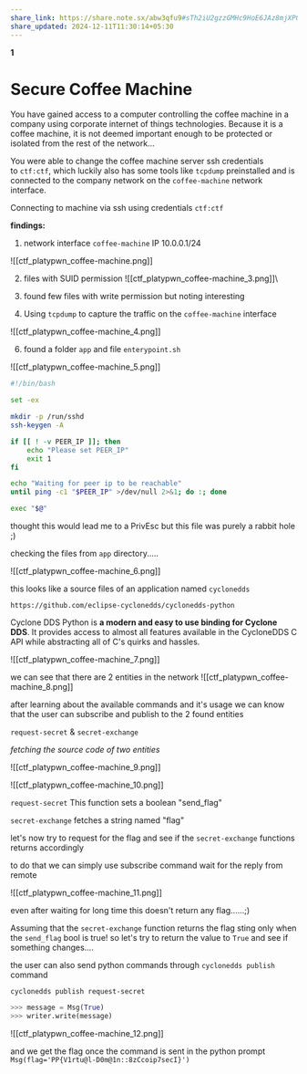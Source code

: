 ```yaml
---
share_link: https://share.note.sx/abw3qfu9#sTh2iU2gzzGMHc9HoE6JAz8mjXPOJw22SM1UU5IOHoM
share_updated: 2024-12-11T11:30:14+05:30
---
```

**1**
# Secure Coffee Machine

You have gained access to a computer controlling the coffee machine in a company using corporate internet of things technologies. Because it is a coffee machine, it is not deemed important enough to be protected or isolated from the rest of the network…

You were able to change the coffee machine server ssh credentials to `ctf:ctf`, which luckily also has some tools like `tcpdump` preinstalled and is connected to the company network on the `coffee-machine` network interface.



Connecting to machine via ssh using credentials `ctf:ctf`

**findings:**

1. network interface `coffee-machine`  IP 10.0.0.1/24

![[ctf_platypwn_coffee-machine.png]]

2. files with SUID permission
![[ctf_platypwn_coffee-machine_3.png]]\


3. found few files with write permission but noting interesting 

4. Using `tcpdump` to capture the traffic on the `coffee-machine` interface

![[ctf_platypwn_coffee-machine_4.png]]


6. found a folder `app` and file `enterypoint.sh`

![[ctf_platypwn_coffee-machine_5.png]]

```bash
#!/bin/bash

set -ex

mkdir -p /run/sshd
ssh-keygen -A

if [[ ! -v PEER_IP ]]; then
	echo "Please set PEER_IP"
	exit 1
fi

echo "Waiting for peer ip to be reachable"
until ping -c1 "$PEER_IP" >/dev/null 2>&1; do :; done

exec "$@"

```

thought this would lead me to a PrivEsc but this file was purely a rabbit hole ;)


checking the files from `app` directory.....

![[ctf_platypwn_coffee-machine_6.png]]

this looks like a source files of an application named `cyclonedds` 

`https://github.com/eclipse-cyclonedds/cyclonedds-python`

Cyclone DDS Python is **a modern and easy to use binding for Cyclone DDS**. It provides access to almost all features available in the CycloneDDS C API while abstracting all of C's quirks and hassles.

![[ctf_platypwn_coffee-machine_7.png]]

we can see that there are 2 entities in the network
![[ctf_platypwn_coffee-machine_8.png]]



after learning about the available commands and it's usage we can know that the user can subscribe and publish to the 2 found entities

`request-secret` &  `secret-exchange`

*fetching the source code of two entities*

![[ctf_platypwn_coffee-machine_9.png]]

![[ctf_platypwn_coffee-machine_10.png]]

`request-secret` This function sets a boolean "send_flag" 

 `secret-exchange` fetches a string named "flag" 

let's now try to request for the flag and see if the  `secret-exchange` functions returns accordingly

to do that we can simply use subscribe command wait for the reply from remote 


![[ctf_platypwn_coffee-machine_11.png]]

even after waiting for long time this doesn't return any flag......;)

Assuming that the  `secret-exchange` function returns the flag sting only when the `send_flag` bool is true!
so let's try to return the value to `True` and see if something changes.... 

the user can also send python commands through `cyclonedds publish` command

```
cyclonedds publish request-secret
```

```python
>>> message = Msg(True)
>>> writer.write(message)
```


![[ctf_platypwn_coffee-machine_12.png]]

and we get the flag once the command is sent in the python prompt
`Msg(flag='PP{V1rtu@l-D0m@1n::8zCcoip7secI}')`






